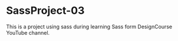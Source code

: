 # SassProject-03
This is a project using sass during learning Sass form DesignCourse YouTube channel.
